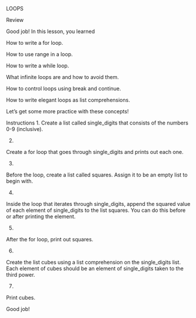 LOOPS

Review

Good job! In this lesson, you learned

How to write a for loop.

How to use range in a loop.

How to write a while loop.

What infinite loops are and how to avoid them.

How to control loops using break and continue.

How to write elegant loops as list comprehensions.

Let’s get some more practice with these concepts!

Instructions
1.
Create a list called single_digits that consists of the numbers 0-9 (inclusive).


2.
Create a for loop that goes through single_digits and prints out each one.


3.
Before the loop, create a list called squares. Assign it to be an empty list to begin with.


4.
Inside the loop that iterates through single_digits, append the squared value of each element of single_digits to the list squares. You can do this before or after printing the element.


5.
After the for loop, print out squares.


6.
Create the list cubes using a list comprehension on the single_digits list. Each element of cubes should be an element of single_digits taken to the third power.


7.
Print cubes.

Good job!